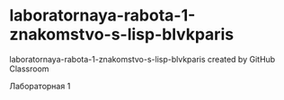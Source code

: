 # laboratornaya-rabota-1-znakomstvo-s-lisp-blvkparis
laboratornaya-rabota-1-znakomstvo-s-lisp-blvkparis created by GitHub Classroom

Лабораторная 1
